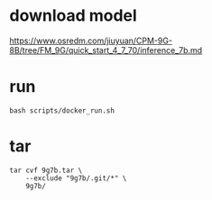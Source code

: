 # download model
https://www.osredm.com/jiuyuan/CPM-9G-8B/tree/FM_9G/quick_start_4_7_70/inference_7b.md

# run
```
bash scripts/docker_run.sh
```

# tar
```
tar cvf 9g7b.tar \
    --exclude "9g7b/.git/*" \
    9g7b/
```